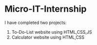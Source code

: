 # Micro-IT-Internship
I have completed two projects:
1. To-Do-List website using HTML,CSS,JS
2. Calculator website using HTML,CSS
